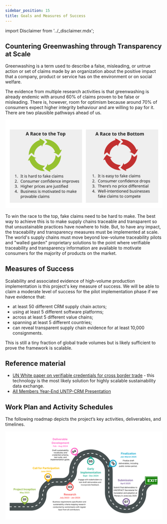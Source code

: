 ```yaml
---
sidebar_position: 15
title: Goals and Measures of Success
---
```


import Disclaimer from '../\_disclaimer.mdx';

<Disclaimer />

## Countering Greenwashing through Transparency at Scale

Greenwashing is a term used to describe a false, misleading, or untrue action or set of claims made by an organization about the positive impact that a company, product or service has on the environment or on social welfare.

The evidence from multiple research activities is that greenwashing is already endemic with around 60% of claims proven to be false or misleading. There is, however, room for optimism because around 70% of consumers expect higher integrity behaviour and are willing to pay for it. There are two plausible pathways ahead of us.

![D5Greenwashing](../files/D5Greenwashing.png) 

To win the race to the top, fake claims need to be hard to make. The best way to achieve this is to make supply chains traceable and transparent so that unsustainable practices have nowhere to hide. But, to have any impact, the traceability and transparency measures must be implemented at scale. The world's supply chains must move beyond low-volume traceability pilots and "walled garden" proprietary solutions to the point where verifiable traceability and transparency information are available to motivate consumers for the majority of products on the market.

## Measures of Success

Scalability and associated evidence of high-volume production implementation is this project's key measure of success. We will be able to claim a moderate level of success for the pilot implementation phase if we have evidence that:

* at least 50 different CRM supply chain actors;
* using at least 5 different software platforms;
* across at least 5 different value chains;
* spanning at least 5 different countries;
* can reveal transparent supply chain evidence for at least 10,000 consignments.

This is still a tiny fraction of global trade volumes but is likely sufficient to prove the framework is scalable. 

## Reference material​

* [UN White paper on verifiable credentials for cross border trade](https://uncefact.github.io/project-crm/assets/files/WhitePaperVerifiableCredentials-d63cc70d2a6b4cee80999b5e0b242080.pdf) - this technology is the most likely solution for highly scalable sustainability data exchange.
* [All Members Year-End UNTP-CRM Presentation](https://drive.google.com/file/d/1vEUI12fLFdgotVWnglcSYOrWxkqamDeD/view?usp=sharing)

## Work Plan and Activity Schedules​

The following roadmap depicts the project’s key activities, deliverables, and timelines. 

![D6Roadmap](../files/D6Roadmap.png)
